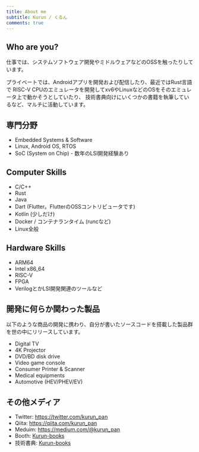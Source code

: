 ```yaml
---
title: About me
subtitle: Kurun / くるん
comments: true
---
```


## Who are you?
仕事では、システムソフトウェア開発やミドルウェアなどのOSSを触ったりしています。

プライベートでは、Androidアプリを開発および配信したり、最近ではRust言語で
RISC-V CPUのエミュレータを開発してxv6やLinuxなどのOSをそのエミュレータ上で動かそうとしていたり、
技術書典向けにいくつかの書籍を執筆しているなど、マルチに活動しています。

## 専門分野
 - Embedded Systems & Software
 - Linux, Android OS, RTOS
 - SoC (System on Chip) - 数年のLSI開発経験あり

## Computer Skills
 - C/C++
 - Rust
 - Java
 - Dart (Flutter。FlutterのOSSコントリビュータです)
 - Kotlin (少しだけ)
 - Docker / コンテナランタイム (runcなど)
 - Linux全般

## Hardware Skills
 - ARM64
 - Intel x86_64
 - RISC-V
 - FPGA
 - VerilogとかLSI開発関連のツールなど

## 開発に何らか関わった製品
以下のような商品の開発に携わり、自分が書いたソースコードを搭載した製品群を世の中にリリースしています。

 - Digital TV
 - 4K Projector
 - DVD/BD disk drive
 - Video game console
 - Consumer Printer & Scanner
 - Medical equipments
 - Automotive (HEV/PHEV/EV)

## その他メディア
 - Twitter: https://twitter.com/kurun_pan
 - Qiita: https://qiita.com/kurun_pan
 - Meduim: https://medium.com/@kurun_pan
 - Booth: [Kurun-books](https://kurun.booth.pm/)
 - 技術書典: [Kurun-books](https://techbookfest.org/organization/5486480298344448)
